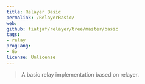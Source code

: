```yaml
---
title: Relayer Basic
permalink: /RelayerBasic/
web: 
github: fiatjaf/relayer/tree/master/basic
tags:
- relay
progLang: 
- Go
license: Unlicense
---
```


> A basic relay implementation based on relayer.